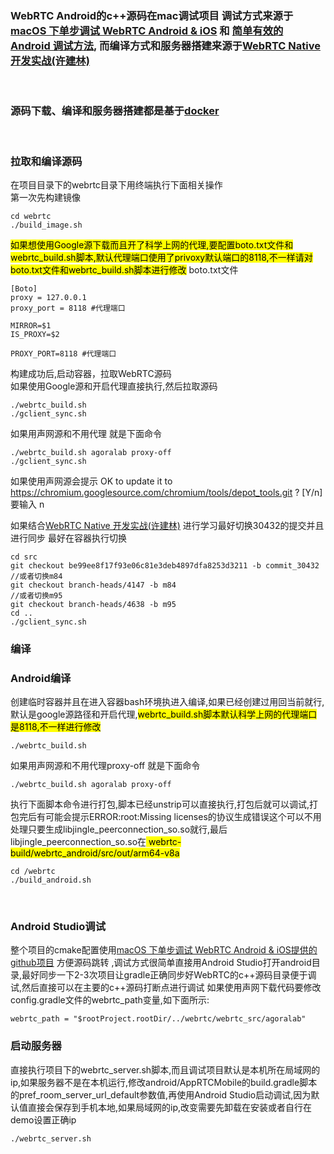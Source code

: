 ### WebRTC Android的c++源码在mac调试项目 调试方式来源于[macOS 下单步调试 WebRTC Android & iOS](https://blog.piasy.com/2018/08/14/build-webrtc/index.html) 和 [简单有效的 Android 调试方法](https://webrtc.mthli.com/basic/webrtc-breakpoint/), 而编译方式和服务器搭建来源于[WebRTC Native 开发实战(许建林)](https://item.jd.com/12939784.html)

<br>

### 源码下载、编译和服务器搭建都是基于[docker](https://www.docker.com/)

<br>

### 拉取和编译源码

在项目目录下的webrtc目录下用终端执行下面相关操作  
第一次先构建镜像

```
cd webrtc
./build_image.sh
```

<mark>
如果想使用Google源下载而且开了科学上网的代理,要配置boto.txt文件和webrtc_build.sh脚本,默认代理端口使用了privoxy默认端口的8118,不一样请对boto.txt文件和webrtc_build.sh脚本进行修改</mark>
boto.txt文件

```
[Boto]
proxy = 127.0.0.1
proxy_port = 8118 #代理端口
```

```shell
MIRROR=$1
IS_PROXY=$2

PROXY_PORT=8118 #代理端口

```

构建成功后,启动容器，拉取WebRTC源码  
如果使用Google源和开启代理直接执行,然后拉取源码
```shell
./webrtc_build.sh
./gclient_sync.sh
```
如果用声网源和不用代理  就是下面命令
```shell
./webrtc_build.sh agoralab proxy-off
./gclient_sync.sh
```


如果使用声网源会提示 OK to update it to https://chromium.googlesource.com/chromium/tools/depot_tools.git ? [Y/n] 要输入 n

如果结合[WebRTC Native 开发实战(许建林)](https://item.jd.com/12939784.html) 进行学习最好切换30432的提交并且进行同步
最好在容器执行切换
```
cd src
git checkout be99ee8f17f93e06c81e3deb4897dfa8253d3211 -b commit_30432
//或者切换m84
git checkout branch-heads/4147 -b m84
//或者切换m95
git checkout branch-heads/4638 -b m95
cd ..
./gclient_sync.sh
```

### 编译

### Android编译

创建临时容器并且在进入容器bash环境执进入编译,如果已经创建过用回当前就行,默认是google源路径和开启代理,<mark>webrtc_build.sh脚本默认科学上网的代理端口是8118,不一样进行修改</mark>

```
./webrtc_build.sh 
```

如果用声网源和不用代理proxy-off 就是下面命令

```
./webrtc_build.sh agoralab proxy-off
```

执行下面脚本命令进行打包,脚本已经unstrip可以直接执行,打包后就可以调试,打包完后有可能会提示ERROR:root:Missing
licenses的协议生成错误这个可以不用处理只要生成libjingle_peerconnection_so.so就行,最后libjingle_peerconnection_so.so在<mark>
webrtc-build/webrtc_android/src/out/arm64-v8a</mark>

```
cd /webrtc
./build_android.sh
```

<br> 

### Android Studio调试

整个项目的cmake配置使用[macOS 下单步调试 WebRTC Android & iOS提供的github项目](https://github.com/HackWebRTC/webrtc) 方便源码跳转 ,调试方式很简单直接用Android
Studio打开android目录,最好同步一下2-3次项目让gradle正确同步好WebRTC的c++源码目录便于调试,然后直接可以在主要的c++源码打断点进行调试
如果使用声网下载代码要修改config.gradle文件的webrtc_path变量,如下面所示:

```
webrtc_path = "$rootProject.rootDir/../webrtc/webrtc_src/agoralab"
```

### 启动服务器

直接执行项目下的webrtc_server.sh脚本,而且调试项目默认是本机所在局域网的ip,如果服务器不是在本机运行,修改android/AppRTCMobile的build.gradle脚本的pref_room_server_url_default参数值,再使用Android
Studio启动调试,因为默认值直接会保存到手机本地,如果局域网的ip,改变需要先卸载在安装或者自行在demo设置正确ip

```
./webrtc_server.sh
```
